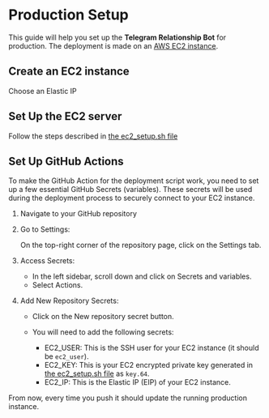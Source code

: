 # Production Setup

This guide will help you set up the **Telegram Relationship Bot** for
production. The deployment is made on an [AWS EC2
instance](https://docs.aws.amazon.com/AWSEC2/latest/UserGuide/concepts.html).

## Create an EC2 instance

Choose an Elastic IP

## Set Up the EC2 server

Follow the steps described in [the ec2_setup.sh file](../aws/ec2_setup.sh)

## Set Up GitHub Actions

To make the GitHub Action for the deployment script work, you need to set up a
few essential GitHub Secrets (variables). These secrets will be used during the
deployment process to securely connect to your EC2 instance.

1. Navigate to your GitHub repository

1. Go to Settings:

    On the top-right corner of the repository page, click on the Settings tab.

1. Access Secrets:

    - In the left sidebar, scroll down and click on Secrets and variables.
    - Select Actions.

1. Add New Repository Secrets:

    - Click on the New repository secret button.

    - You will need to add the following secrets:

        - EC2_USER: This is the SSH user for your EC2 instance (it should be
        `ec2_user`).
        - EC2_KEY: This is your EC2 encrypted private key generated in
        [the ec2_setup.sh file](../aws/ec2_setup.sh) as `key.64`.
        - EC2_IP: This is the Elastic IP (EIP) of your EC2 instance.


From now, every time you push it should update the running production instance.
